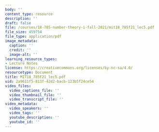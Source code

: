 ```yaml
---
body: ''
content_type: resource
description: ''
draft: false
file: /courses/18-785-number-theory-i-fall-2021/mit18_785f21_lec5.pdf
file_size: 459754
file_type: application/pdf
image_metadata:
  caption: ''
  credit: ''
  image-alt: ''
learning_resource_types:
- Lecture Notes
license: https://creativecommons.org/licenses/by-nc-sa/4.0/
resourcetype: Document
title: MIT18_785F21_lec5.pdf
uid: 2a9611f5-813f-42d2-bacb-123b5f24ce54
video_files:
  video_captions_file: ''
  video_thumbnail_file: ''
  video_transcript_file: ''
video_metadata:
  video_speakers: ''
  video_tags: ''
  youtube_description: ''
  youtube_id: ''
---
```

